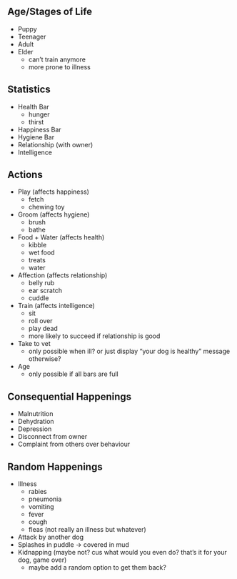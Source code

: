 ## Age/Stages of Life
- Puppy
- Teenager
- Adult
- Elder
  - can’t train anymore
  - more prone to illness

## Statistics
- Health Bar
  - hunger
  - thirst
- Happiness Bar
- Hygiene Bar
- Relationship (with owner)
- Intelligence

## Actions
- Play (affects happiness)
  - fetch
  - chewing toy
- Groom (affects hygiene)
  - brush
  - bathe
- Food + Water (affects health)
  - kibble
  - wet food
  - treats
  - water
- Affection (affects relationship)
  - belly rub
  - ear scratch
  - cuddle
- Train (affects intelligence)
  - sit
  - roll over
  - play dead
  - more likely to succeed if relationship is good
- Take to vet
  - only possible when ill? or just display “your dog is healthy” message otherwise?
- Age
  - only possible if all bars are full

## Consequential Happenings
- Malnutrition
- Dehydration
- Depression
- Disconnect from owner
- Complaint from others over behaviour

## Random Happenings
- Illness
  - rabies
  - pneumonia
  - vomiting
  - fever
  - cough
  - fleas (not really an illness but whatever)
- Attack by another dog
- Splashes in puddle → covered in mud
- Kidnapping (maybe not? cus what would you even do? that’s it for your dog, game over)
  - maybe add a random option to get them back?
